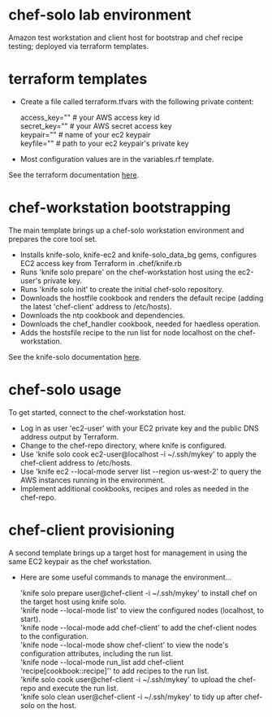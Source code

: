 # chef-solo lab environment 
Amazon test workstation and client host for bootstrap and chef recipe testing; deployed via terraform templates.

# terraform templates
- Create a file called terraform.tfvars with the following private content:

  access_key="" # your AWS access key id <br />
  secret_key="" # your AWS secret access key <br />
  keypair="" # name of your ec2 keypair <br />
  keyfile="" # path to your ec2 keypair's  private key

- Most configuration values are in the variables.rf template.

See the terraform documentation [here](https://www.terraform.io/docs/).

# chef-workstation bootstrapping
The main template brings up a chef-solo workstation environment and prepares the core tool set.
- Installs knife-solo, knife-ec2 and knife-solo_data_bg gems, configures EC2 access key from Terraform in .chef/knife.rb
- Runs 'knife solo prepare' on the chef-workstation host using the ec2-user's private key.
- Runs 'knife solo init' to create the initial chef-solo repository.
- Downloads the hostfile cookbook and renders the default recipe (adding the latest 'chef-client' address to /etc/hosts).
- Downloads the ntp cookbook and dependencies.
- Downloads the chef_handler cookbook, needed for haedless operation.
- Adds the hostsfile recipe to the run list for node localhost on the chef-workstation. 

See the knife-solo documentation [here](http://matschaffer.github.io/knife-solo/).

# chef-solo usage
To get started, connect to the chef-workstation host.
- Log in as user 'ec2-user' with your EC2 private key and the public DNS address output by Terraform.
- Change to the chef-repo directory, where knife is configured.
- Use 'knife solo cook ec2-user@localhost -i ~/.ssh/mykey' to apply the chef-client address to /etc/hosts.
- Use 'knife ec2 --local-mode server list --region us-west-2' to query the AWS instances running in the environment.
- Implement additional cookbooks, recipes and roles as needed in the chef-repo.

# chef-client provisioning
A second template brings up a target host for management in using the same EC2 keypair as the chef workstation.
- Here are some useful commands to manage the environment...

  'knife solo prepare user@chef-client -i ~/.ssh/mykey' to install chef on the target host using knife solo. <br />
  'knife node --local-mode list' to view the configured nodes (localhost, to start). <br />
  'knife node --local-mode add chef-client' to add the chef-client nodes to the configuration. <br />
  'knife node --local-mode show chef-client' to view the node's configuration attributes, including the run list. <br />
  'knife node --local-mode run_list add chef-client 'recipe[cookbook::recipe]'' to add recipes to the run list. <br />
  'knife solo cook user@chef-client -i ~/.ssh/mykey' to upload the chef-repo and execute the run list. <br />
  'knife solo clean user@chef-client -i ~/.ssh/mykey' to tidy up after chef-solo on the host.
